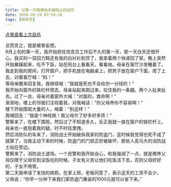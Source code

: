 ```yaml
---
title: 记录一次跳楼自杀被阻止的经历
date: 2020-10-29 07:54:26
tags: [碎碎念]
---
```

[点我查看上次自杀](/?po=lhb)   

总而言之，就是被害妄想。  
9月上旬的某一天，我开始担任信息员工作后不久的某一天，那一天白天还很开心。我买的一双回力鞋还有我的白衬衫到货了，我拿着两个快递回了家。晚上突然开始暴躁起来，吃不下饭，站在阳台上看看天，看看地。母亲在客厅沙发睡着了。  
我走到我的房间，打开窗户，把手机放在电脑桌上，把凳子放在窗户下面，爬了上去，对着客厅喊：“妈！”  
等母亲醒来回复我，我继续喊：“我就是死也不会给你一分钱的！”  
我开始向窗外的铁栏杆爬去，母亲站起来跑过来，拉住我的一条腿。两个人扯来扯去。过了一会，母亲对着窗外大喊：“对面的，救命啊！”  
渐渐地，楼上的邻居们注视着我，对我喊话：“你父母养你不容易啊！”  
楼下开始围观大量的人，喊着：“别这样！”  
我喊回去：“我是个神经病！我父母欠了好多好多债！”  
警察来了，在楼下围观，然后过了不知道多久，反正我就一直在窗户的铁栏杆上，母亲也一直抱着我的腿，时不时往里拽。  
然后消防队的车来了，消防战士开始破拆我家的防盗门，这时候我觉得也死不成了就算了，当我主动下来的时候，防盗门的门锁正好被破坏，那些人高马大的消防战士站在旁边。  
警察来了，消防战士退场。一个民警和我开始谈心，和我强调了一点，就是赡养父母仅限于父母穷到没饭吃的时候，子女有义务让他们吃饭活下去，否则父母好好的，子女不用管。  
第二天我申请了发烧的病假，在家上班，老板同意了，表示这天的工资不会少。   
父母说：“你早一分钟下来我们家防盗门重装的1000元就可以省下来。”  
